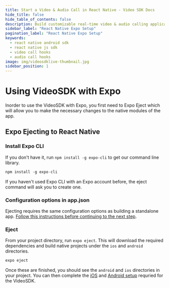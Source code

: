 ```yaml
---
title: Start a Video & Audio Call in React Native - Video SDK Docs
hide_title: false
hide_table_of_contents: false
description: Build customizable real-time video & audio calling applications in React Native Android SDK using Video SDK add live Video & Audio conferencing to your applications.
sidebar_label: "React Native Expo Setup"
pagination_label: "React Native Expo Setup"
keywords:
  - react native android sdk
  - react native js sdk
  - video call hooks
  - audio call hooks
image: img/videosdklive-thumbnail.jpg
sidebar_position: 1
---
```


# Using VideoSDK with Expo

Inorder to use the VideoSDK with Expo, you first need to Expo Eject which will allow you to make the necessary changes to the native modules of the app.

## Expo Ejecting to React Native

### Install Expo CLI

If you don't have it, run `npm install -g expo-cli` to get our command line library.

```js
npm install -g expo-cli
```

If you haven't used Expo CLI with an Expo account before, the eject command will ask you to create one.

### Configuration options in app.json

Ejecting requires the same configuration options as building a standalone app. [Follow this instructions before continuing to the next step](https://docs.expo.dev/archive/classic-updates/building-standalone-apps/#2-configure-appjson).

### Eject

From your project directory, run `expo eject`. This will download the required dependencies and build native projects under the `ios` and `android` directories.

```js
expo eject
```

Once these are finished, you should see the `android` and `ios` directories in your project. You can then complete the [iOS](./react-native-ios-sdk.md) and [Android setup](./react-native-android-sdk.md) requried for the VideoSDK.
